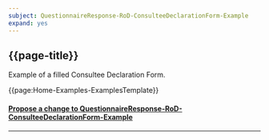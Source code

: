 ```yaml
---
subject: QuestionnaireResponse-RoD-ConsulteeDeclarationForm-Example 
expand: yes
---
```



## {{page-title}}

Example of a filled Consultee Declaration Form.

{{page:Home-Examples-ExamplesTemplate}}


<div id="Feedback" class="tabcontent">
<h4><a href='https://simplifier.net/NHS-Digital-FHIR-Genomics-Implementation-Guide/QuestionnaireResponse-RoD-ConsulteeDeclarationForm-Example/~issues?level=File' target="_blank">Propose a change to QuestionnaireResponse-RoD-ConsulteeDeclarationForm-Example </a></h4>
</div>

---